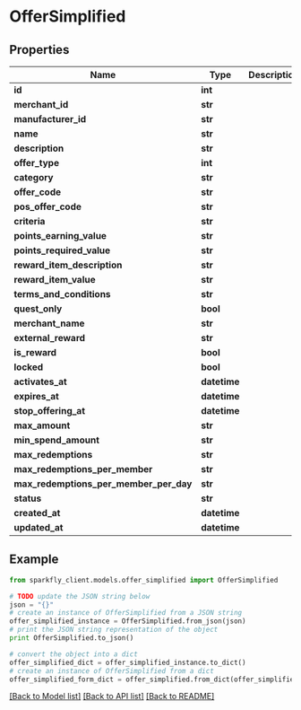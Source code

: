 # OfferSimplified


## Properties
Name | Type | Description | Notes
------------ | ------------- | ------------- | -------------
**id** | **int** |  | [optional] 
**merchant_id** | **str** |  | [optional] 
**manufacturer_id** | **str** |  | [optional] 
**name** | **str** |  | [optional] 
**description** | **str** |  | [optional] 
**offer_type** | **int** |  | [optional] 
**category** | **str** |  | [optional] 
**offer_code** | **str** |  | [optional] 
**pos_offer_code** | **str** |  | [optional] 
**criteria** | **str** |  | [optional] 
**points_earning_value** | **str** |  | [optional] 
**points_required_value** | **str** |  | [optional] 
**reward_item_description** | **str** |  | [optional] 
**reward_item_value** | **str** |  | [optional] 
**terms_and_conditions** | **str** |  | [optional] 
**quest_only** | **bool** |  | [optional] 
**merchant_name** | **str** |  | [optional] 
**external_reward** | **str** |  | [optional] 
**is_reward** | **bool** |  | [optional] 
**locked** | **bool** |  | [optional] 
**activates_at** | **datetime** |  | [optional] 
**expires_at** | **datetime** |  | [optional] 
**stop_offering_at** | **datetime** |  | [optional] 
**max_amount** | **str** |  | [optional] 
**min_spend_amount** | **str** |  | [optional] 
**max_redemptions** | **str** |  | [optional] 
**max_redemptions_per_member** | **str** |  | [optional] 
**max_redemptions_per_member_per_day** | **str** |  | [optional] 
**status** | **str** |  | [optional] 
**created_at** | **datetime** |  | [optional] 
**updated_at** | **datetime** |  | [optional] 

## Example

```python
from sparkfly_client.models.offer_simplified import OfferSimplified

# TODO update the JSON string below
json = "{}"
# create an instance of OfferSimplified from a JSON string
offer_simplified_instance = OfferSimplified.from_json(json)
# print the JSON string representation of the object
print OfferSimplified.to_json()

# convert the object into a dict
offer_simplified_dict = offer_simplified_instance.to_dict()
# create an instance of OfferSimplified from a dict
offer_simplified_form_dict = offer_simplified.from_dict(offer_simplified_dict)
```
[[Back to Model list]](../README.md#documentation-for-models) [[Back to API list]](../README.md#documentation-for-api-endpoints) [[Back to README]](../README.md)


